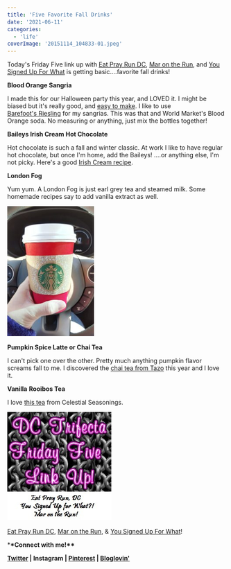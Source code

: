 ```yaml
---
title: 'Five Favorite Fall Drinks'
date: '2021-06-11'
categories:
  - 'life'
coverImage: '20151114_104833-01.jpeg'
---
```


Today's Friday Five link up with [Eat Pray Run DC](http://eatprayrundc.com/), [Mar on the Run](http://marontherun.com/), and [You Signed Up For What](http://www.yousignedupforwhat.com/) is getting basic....favorite fall drinks!

**Blood Orange Sangria**

I made this for our Halloween party this year, and LOVED it. I might be biased but it's really good, and [easy to make](https://www.pinterest.com/pin/134404370106660351/). I like to use [Barefoot's Riesling](http://www.barefootwine.com/our-wine/white-wine/riesling) for my sangrias. This was that and World Market's Blood Orange soda. No measuring or anything, just mix the bottles together!

**Baileys Irish Cream Hot Chocolate**

Hot chocolate is such a fall and winter classic. At work I like to have regular hot chocolate, but once I'm home, add the Baileys! ....or anything else, I'm not picky. Here's a good [Irish Cream recipe](https://www.pinterest.com/pin/134404370106942754/).

**London Fog**

Yum yum. A London Fog is just earl grey tea and steamed milk. Some homemade recipes say to add vanilla extract as well.

[![](images/20151114_104833-01-200x300.jpeg)](https://blog.kaleighscruggs.com/wp-content/uploads/2015/11/20151114_104833-01.jpeg)

**Pumpkin Spice Latte or Chai Tea**

I can't pick one over the other. Pretty much anything pumpkin flavor screams fall to me. I discovered the [chai tea from Tazo](http://www.tazo.com/Product/Detail/65) this year and I love it.

**Vanilla** **Rooibos Tea**

I love [this tea](http://www.celestialseasonings.com/products/rooibos/vanilla-rooibos) from Celestial Seasonings.

![image](images/tumblr_inline_nvlds65xNr1qzz1i4_540.jpg)

[Eat Pray Run DC](http://eatprayrundc.com/), [Mar on the Run](http://marontherun.com/), & [You Signed Up For What](http://www.yousignedupforwhat.com/)!

\***\*Connect with me!\*\***

**[Twitter](http://twitter.com/kaleighcodes) | Instagram | [Pinterest](https://www.pinterest.com/kleach/) | [Bloglovin'](https://www.bloglovin.com/blogs/fittea-14492845)**
